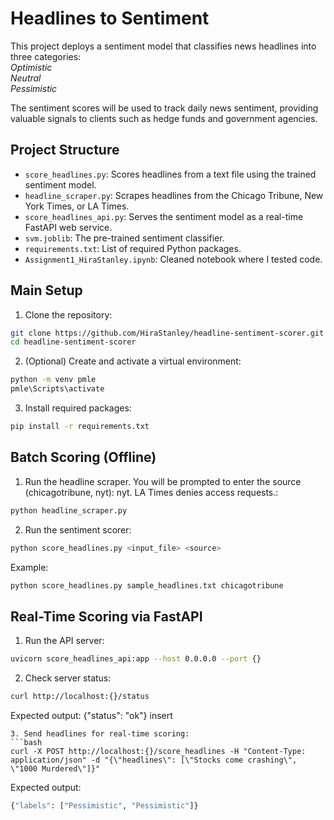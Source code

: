 # Headlines to Sentiment

This project deploys a sentiment model that classifies news headlines into three categories:  
*Optimistic*  
*Neutral*  
*Pessimistic*

The sentiment scores will be used to track daily news sentiment, providing valuable signals to clients such as hedge funds and government agencies.

## Project Structure

- `score_headlines.py`: Scores headlines from a text file using the trained sentiment model.
- `headline_scraper.py`: Scrapes headlines from the Chicago Tribune, New York Times, or LA Times.
- `score_headlines_api.py`: Serves the sentiment model as a real-time FastAPI web service.
- `svm.joblib`: The pre-trained sentiment classifier.
- `requirements.txt`: List of required Python packages.
- `Assignment1_HiraStanley.ipynb`: Cleaned notebook where I tested code.

## Main Setup

1. Clone the repository:
```bash
git clone https://github.com/HiraStanley/headline-sentiment-scorer.git
cd headline-sentiment-scorer
```
2. (Optional) Create and activate a virtual environment:
```bash
python -m venv pmle
pmle\Scripts\activate
```
3. Install required packages:
```bash
pip install -r requirements.txt
```

## Batch Scoring (Offline)
1. Run the headline scraper. You will be prompted to enter the source (chicagotribune, nyt): nyt. LA Times denies access requests.:
```bash
python headline_scraper.py
```
2. Run the sentiment scorer:
```bash
python score_headlines.py <input_file> <source>
```
Example:
```bash
python score_headlines.py sample_headlines.txt chicagotribune
```

## Real-Time Scoring via FastAPI
1. Run the API server:
```bash
uvicorn score_headlines_api:app --host 0.0.0.0 --port {}
```
2. Check server status:
```bash
curl http://localhost:{}/status
```
Expected output:
{"status": "ok"}
insert
```
3. Send headlines for real-time scoring:
```bash
curl -X POST http://localhost:{}/score_headlines -H "Content-Type: application/json" -d "{\"headlines\": [\"Stocks come crashing\", \"1000 Murdered\"]}"
```
Expected output:
```bash
{"labels": ["Pessimistic", "Pessimistic"]}
```